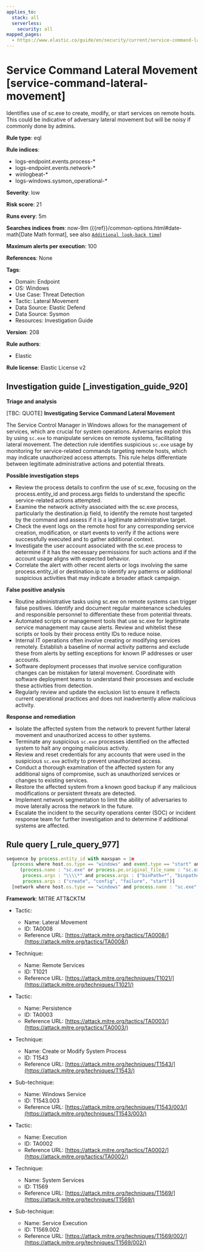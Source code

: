 ```yaml
---
applies_to:
  stack: all
  serverless:
    security: all
mapped_pages:
  - https://www.elastic.co/guide/en/security/current/service-command-lateral-movement.html
---
```


# Service Command Lateral Movement [service-command-lateral-movement]

Identifies use of sc.exe to create, modify, or start services on remote hosts. This could be indicative of adversary lateral movement but will be noisy if commonly done by admins.

**Rule type**: eql

**Rule indices**:

* logs-endpoint.events.process-*
* logs-endpoint.events.network-*
* winlogbeat-*
* logs-windows.sysmon_operational-*

**Severity**: low

**Risk score**: 21

**Runs every**: 5m

**Searches indices from**: now-9m ({{ref}}/common-options.html#date-math[Date Math format], see also [`Additional look-back time`](docs-content://solutions/security/detect-and-alert/create-detection-rule.md#rule-schedule))

**Maximum alerts per execution**: 100

**References**: None

**Tags**:

* Domain: Endpoint
* OS: Windows
* Use Case: Threat Detection
* Tactic: Lateral Movement
* Data Source: Elastic Defend
* Data Source: Sysmon
* Resources: Investigation Guide

**Version**: 208

**Rule authors**:

* Elastic

**Rule license**: Elastic License v2

## Investigation guide [_investigation_guide_920]

**Triage and analysis**

[TBC: QUOTE]
**Investigating Service Command Lateral Movement**

The Service Control Manager in Windows allows for the management of services, which are crucial for system operations. Adversaries exploit this by using `sc.exe` to manipulate services on remote systems, facilitating lateral movement. The detection rule identifies suspicious `sc.exe` usage by monitoring for service-related commands targeting remote hosts, which may indicate unauthorized access attempts. This rule helps differentiate between legitimate administrative actions and potential threats.

**Possible investigation steps**

* Review the process details to confirm the use of sc.exe, focusing on the process.entity_id and process.args fields to understand the specific service-related actions attempted.
* Examine the network activity associated with the sc.exe process, particularly the destination.ip field, to identify the remote host targeted by the command and assess if it is a legitimate administrative target.
* Check the event logs on the remote host for any corresponding service creation, modification, or start events to verify if the actions were successfully executed and to gather additional context.
* Investigate the user account associated with the sc.exe process to determine if it has the necessary permissions for such actions and if the account usage aligns with expected behavior.
* Correlate the alert with other recent alerts or logs involving the same process.entity_id or destination.ip to identify any patterns or additional suspicious activities that may indicate a broader attack campaign.

**False positive analysis**

* Routine administrative tasks using sc.exe on remote systems can trigger false positives. Identify and document regular maintenance schedules and responsible personnel to differentiate these from potential threats.
* Automated scripts or management tools that use sc.exe for legitimate service management may cause alerts. Review and whitelist these scripts or tools by their process entity IDs to reduce noise.
* Internal IT operations often involve creating or modifying services remotely. Establish a baseline of normal activity patterns and exclude these from alerts by setting exceptions for known IP addresses or user accounts.
* Software deployment processes that involve service configuration changes can be mistaken for lateral movement. Coordinate with software deployment teams to understand their processes and exclude these activities from detection.
* Regularly review and update the exclusion list to ensure it reflects current operational practices and does not inadvertently allow malicious activity.

**Response and remediation**

* Isolate the affected system from the network to prevent further lateral movement and unauthorized access to other systems.
* Terminate any suspicious `sc.exe` processes identified on the affected system to halt any ongoing malicious activity.
* Review and reset credentials for any accounts that were used in the suspicious `sc.exe` activity to prevent unauthorized access.
* Conduct a thorough examination of the affected system for any additional signs of compromise, such as unauthorized services or changes to existing services.
* Restore the affected system from a known good backup if any malicious modifications or persistent threats are detected.
* Implement network segmentation to limit the ability of adversaries to move laterally across the network in the future.
* Escalate the incident to the security operations center (SOC) or incident response team for further investigation and to determine if additional systems are affected.


## Rule query [_rule_query_977]

```js
sequence by process.entity_id with maxspan = 1m
  [process where host.os.type == "windows" and event.type == "start" and
     (process.name : "sc.exe" or process.pe.original_file_name : "sc.exe") and
      process.args : "\\\\*" and process.args : ("binPath=*", "binpath=*") and
      process.args : ("create", "config", "failure", "start")]
  [network where host.os.type == "windows" and process.name : "sc.exe" and destination.ip != "127.0.0.1"]
```

**Framework**: MITRE ATT&CKTM

* Tactic:

    * Name: Lateral Movement
    * ID: TA0008
    * Reference URL: [https://attack.mitre.org/tactics/TA0008/](https://attack.mitre.org/tactics/TA0008/)

* Technique:

    * Name: Remote Services
    * ID: T1021
    * Reference URL: [https://attack.mitre.org/techniques/T1021/](https://attack.mitre.org/techniques/T1021/)

* Tactic:

    * Name: Persistence
    * ID: TA0003
    * Reference URL: [https://attack.mitre.org/tactics/TA0003/](https://attack.mitre.org/tactics/TA0003/)

* Technique:

    * Name: Create or Modify System Process
    * ID: T1543
    * Reference URL: [https://attack.mitre.org/techniques/T1543/](https://attack.mitre.org/techniques/T1543/)

* Sub-technique:

    * Name: Windows Service
    * ID: T1543.003
    * Reference URL: [https://attack.mitre.org/techniques/T1543/003/](https://attack.mitre.org/techniques/T1543/003/)

* Tactic:

    * Name: Execution
    * ID: TA0002
    * Reference URL: [https://attack.mitre.org/tactics/TA0002/](https://attack.mitre.org/tactics/TA0002/)

* Technique:

    * Name: System Services
    * ID: T1569
    * Reference URL: [https://attack.mitre.org/techniques/T1569/](https://attack.mitre.org/techniques/T1569/)

* Sub-technique:

    * Name: Service Execution
    * ID: T1569.002
    * Reference URL: [https://attack.mitre.org/techniques/T1569/002/](https://attack.mitre.org/techniques/T1569/002/)



